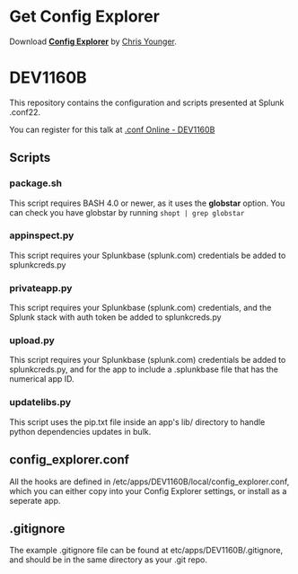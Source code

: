 # Get Config Explorer
Download [**Config Explorer**](https://splunkbase.splunk.com/app/4353/) by [Chris Younger](https://github.com/ChrisYounger).

# DEV1160B
This repository contains the configuration and scripts presented at Splunk .conf22.

You can register for this talk at [.conf Online - DEV1160B](https://conf.splunk.com/watch/conf-online.html?search=DEV1160B&search.event=conf22&locale=watch#/)

## Scripts

### package.sh
This script requires BASH 4.0 or newer, as it uses the **globstar** option.
You can check you have globstar by running `shopt | grep globstar`

### appinspect.py
This script requires your Splunkbase (splunk.com) credentials be added to splunkcreds.py

### privateapp.py
This script requires your Splunkbase (splunk.com) credentials, and the Splunk stack with auth token be added to splunkcreds.py

### upload.py
This script requires your Splunkbase (splunk.com) credentials be added to splunkcreds.py, and for the app to include a .splunkbase file that has the numerical app ID.

### updatelibs.py
This script uses the pip.txt file inside an app's lib/ directory to handle python dependencies updates in bulk.

## config_explorer.conf
All the hooks are defined in /etc/apps/DEV1160B/local/config_explorer.conf, which you can either copy into your Config Explorer settings, or install as a seperate app.

## .gitignore
The example .gitignore file can be found at etc/apps/DEV1160B/.gitignore, and should be in the same directory as your .git repo.
